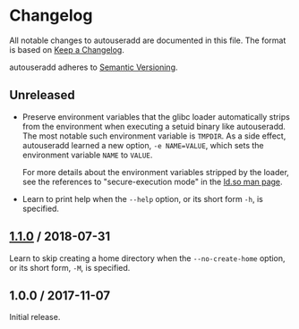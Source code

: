 # Changelog

All notable changes to autouseradd are documented in this file. The format is
based on [Keep a Changelog].

autouseradd adheres to [Semantic Versioning].

## Unreleased

* Preserve environment variables that the glibc loader automatically strips from
  the environment when executing a setuid binary like autouseradd. The most
  notable such environment variable is `TMPDIR`. As a side effect, autouseradd
  learned a new option, `-e NAME=VALUE`, which sets the environment variable
  `NAME` to `VALUE`.

  For more details about the environment variables stripped by the loader,
  see the references to "secure-execution mode" in the [ld.so man page][ld.so].

  [ld.so]: https://man7.org/linux/man-pages/man8/ld.so.8.html

* Learn to print help when the `--help` option, or its short form `-h`, is
  specified.

## [1.1.0] / 2018-07-31

Learn to skip creating a home directory when the `--no-create-home` option, or
its short form, `-M`, is specified.

## 1.0.0 / 2017-11-07

Initial release.

[Keep a Changelog]: http://keepachangelog.com/en/1.0.0/
[Semantic Versioning]: http://semver.org/spec/v2.0.0.html
[1.1.0]: https://github.com/benesch/autouseradd/compare/1.0.0...1.1.0
